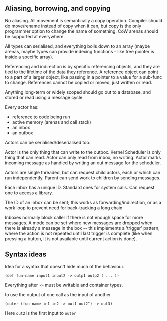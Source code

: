 
Aliasing, borrowing, and copying
--------------------------------

No aliasing. All movement is semantically a copy operation. Compiler should do move/rename instead of copy when it can, but copy is the only programmer option to change the name of something. CoW arenas should be supported at everywhere.

All types can serialised, and everything boils down to an array (maybe arenas, maybe types can provide indexing functions - like tree pointer is inside a specific array).

Referencing and indirection is by specific referencing objects, and they are tied to the lifetime of the data they reference.
A reference object can point to a part of a larger object, like passing in a pointer to a value for a sub-func to change.
References cannot be copied or moved, just written or read.

Anything long-term or widely scoped should go out to a database, and stored or read using a message cycle.

Every actor has:
- reference to code being run
- active memory (arenas and call stack)
- an inbox
- an outbox

Actors can be serialised/deserialised too.

Actor is the only thing that can write to the outbox. Kernel Scheduler is only thing that can read.
Actor can only read from inbox, no writing. Actor marks incoming message as handled by writing an out message for the scheduler.

Actors are single threaded, but can request child actors, each or which can run independently. Parent can send work to children by sending messages.

Each inbox has a unique ID. Standard ones for system calls. Can request one to access a library.

The ID of an inbox can be sent; this works as forwarding/indirection, or as a work loop to prevent need for back-tracking a long chain.

Inboxes normally block caller if there is not enough space for more messages.
A mode can be set where new messages are dropped when there is already a message in the box -- this implements
a 'trigger' pattern, where the action is not repeated until last trigger is complete (like when pressing a button, it is
not available until current action is done).

Syntax ideas
------------

Idea for a syntax that doesn't hide much of the behaviour.

`(def fun-name input1 input2 -> outp1 outp2 ( ... ))`

Everything after `->` must be writable and container types.

to use the output of one call as the input of another

`(outer (fun-name in1 in2 -> out1 out2^) -> out3)`

Here `out2` is the first input to `outer`